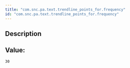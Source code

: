 ```yaml
---
title: "com.snc.pa.text.trendline_points_for.frequency"
id: "com.snc.pa.text.trendline_points_for.frequency"
---
```

## Description



## Value: 
```
30
```